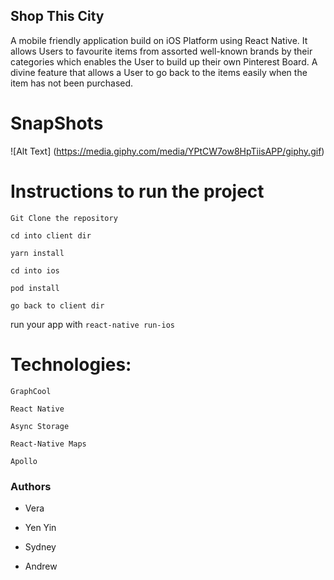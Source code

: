 ## Shop This City

  A mobile friendly application build on iOS Platform using React Native. It allows Users to favourite items from assorted well-known brands by their categories which enables the User to build up their own Pinterest Board. A divine feature that allows a User to go back to the items easily when the item has not been purchased. 
  
  # SnapShots
 
 
![Alt Text] (https://media.giphy.com/media/YPtCW7ow8HpTiisAPP/giphy.gif)



# Instructions to run the project 

```Git Clone the repository``` 

```cd into client dir```

```yarn install``` 

```cd into ios``` 

```pod install```

```go back to client dir```

run your app  with  ```react-native run-ios ```


# Technologies: 

```GraphCool```

```React Native```

```Async Storage```

```React-Native Maps```

```Apollo``` 



### Authors

- Vera

- Yen Yin

- Sydney

- Andrew

